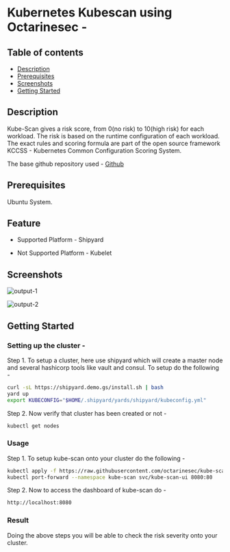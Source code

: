 # Kubernetes Kubescan using Octarinesec -

## **Table of contents**
- [Description](#description)
- [Prerequisites](#prerequisites)
- [Screenshots](#screenshots)
- [Getting Started](#getting-started)

## Description

Kube-Scan gives a risk score, from 0(no risk) to 10(high risk) for each workload. The risk is based on the runtime configuration of each workload. The exact rules and scoring formula are part of the open source framework KCCSS - Kubernetes Common Configuration Scoring System.

The base github repository used - [Github](https://github.com/octarinesec/kube-scan)

## Prerequisites

Ubuntu System.

## Feature

* Supported Platform - Shipyard

* Not Supported Platform - Kubelet

## Screenshots 

![output-1](https://github.com/clouddrove/research-and-development/blob/slave/k8s-security-tools/octarinesec/octarinesec-dashboard.png)

![output-2](https://github.com/clouddrove/research-and-development/blob/slave/k8s-security-tools/octarinesec/octarinesec-resource.png)

## Getting Started

### Setting up the cluster -

Step 1. To setup a cluster, here use shipyard which will create a master node and several hashicorp tools like vault and consul. To setup do the following - 

```sh
curl -sL https://shipyard.demo.gs/install.sh | bash
yard up
export KUBECONFIG="$HOME/.shipyard/yards/shipyard/kubeconfig.yml"
```

Step 2. Now verify that cluster has been created or not -

```sh
kubectl get nodes
```

### Usage

Step 1. To setup kube-scan onto your cluster do the following -

```sh
kubectl apply -f https://raw.githubusercontent.com/octarinesec/kube-scan/master/kube-scan.yaml
kubectl port-forward --namespace kube-scan svc/kube-scan-ui 8080:80
```

Step 2. Now to access the dashboard of kube-scan do -

```sh
http://localhost:8080
```

### Result

Doing the above steps you will be able to check the risk severity onto your cluster.